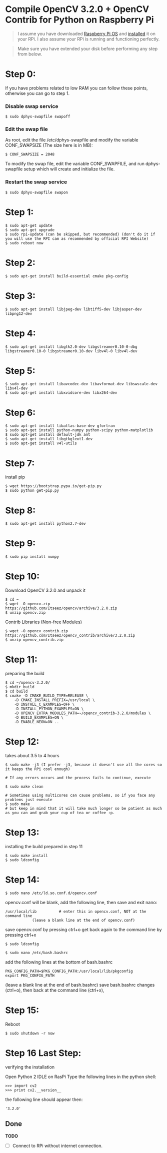 # Compile OpenCV 3.2.0 + OpenCV Contrib for Python on Raspberry Pi

> I assume you have downloaded [Raspberry Pi OS](https://www.raspberrypi.org/downloads/raspbian/) and [installed](https://www.raspberrypi.org/documentation/installation/installing-images/README.md) it on your RPi. I also assume your RPi is running and functioning perfectly.

> Make sure you have extended your disk before performing any step from below.

# Step 0:
If you have problems related to low RAM you can follow these points, otherwise you can go to step 1.
### Disable swap service
	$ sudo dphys-swapfile swapoff
### Edit the swap file 
As root, edit the file /etc/dphys-swapfile and modify the variable CONF_SWAPSIZE (The size here is in MB):

	$ CONF_SWAPSIZE = 2048
	
To modify the swap file, edit the variable CONF_SWAPFILE, and run dphys-swapfile setup which will create and initialize the file.
### Restart the swap service
	$ sudo dphys-swapfile swapon

# Step 1:

	$ sudo apt-get update
	$ sudo apt-get upgrade
	$ sudo rpi-update (can be skipped, but recommended) (don't do it if you will use the RPI cam as recommended by official RPI Website)
	$ sudo reboot now

# Step 2:

	$ sudo apt-get install build-essential cmake pkg-config

# Step 3:

	$ sudo apt-get install libjpeg-dev libtiff5-dev libjasper-dev libpng12-dev

# Step 4:

	$ sudo apt-get install libgtk2.0-dev libgstreamer0.10-0-dbg libgstreamer0.10-0 libgstreamer0.10-dev libv4l-0 libv4l-dev

# Step 5:

	$ sudo apt-get install libavcodec-dev libavformat-dev libswscale-dev libv4l-dev
	$ sudo apt-get install libxvidcore-dev libx264-dev

# Step 6:

	$ sudo apt-get install libatlas-base-dev gfortran
	$ sudo apt-get install python-numpy python-scipy python-matplotlib
	$ sudo apt-get install default-jdk ant
	$ sudo apt-get install libgtkglext1-dev
	$ sudo apt-get install v4l-utils

# Step 7:
install pip

	$ wget https://bootstrap.pypa.io/get-pip.py
	$ sudo python get-pip.py

# Step 8:

	$ sudo apt-get install python2.7-dev

# Step 9:

	$ sudo pip install numpy

# Step 10:
Download OpenCV 3.2.0 and unpack it

	$ cd ~
	$ wget -O opencv.zip https://github.com/Itseez/opencv/archive/3.2.0.zip
	$ unzip opencv.zip

Contrib Libraries (Non-free Modules)

	$ wget -O opencv_contrib.zip https://github.com/Itseez/opencv_contrib/archive/3.2.0.zip
	$ unzip opencv_contrib.zip

# Step 11:
preparing the build

	$ cd ~/opencv-3.2.0/
	$ mkdir build
	$ cd build
	$ cmake -D CMAKE_BUILD_TYPE=RELEASE \
		-D CMAKE_INSTALL_PREFIX=/usr/local \
		-D INSTALL_C_EXAMPLES=OFF \
		-D INSTALL_PYTHON_EXAMPLES=ON \
		-D OPENCV_EXTRA_MODULES_PATH=~/opencv_contrib-3.2.0/modules \
		-D BUILD_EXAMPLES=ON \
		-D ENABLE_NEON=ON ..

# Step 12:
takes about 3.5 to 4 hours

	$ sudo make -j3 (I prefer -j3, because it doesn't use all the cores so it keeps the RPi cool enough)
	
	# If any errors occurs and the process fails to continue, execute
	
	$ sudo make clean
	
	# Sometimes using multicores can cause problems, so if you face any problems just execute 
	$ sudo make
	# but keep in mind that it will take much longer so be patient as much as you can and grab your cup of tea or coffee :p.

# Step 13:
installing the build prepared in step 11

	$ sudo make install
	$ sudo ldconfig

# Step 14:

	$ sudo nano /etc/ld.so.conf.d/opencv.conf

opencv.conf will be blank, add the following line, then save and exit nano:

	/usr/local/lib          # enter this in opencv.conf, NOT at the command line
				(leave a blank line at the end of opencv.conf)


save opencv.conf by pressing ctrl+o
get back again to the command line by pressing ctrl+x

	$ sudo ldconfig

	$ sudo nano /etc/bash.bashrc

add the following lines at the bottom of bash.bashrc

	PKG_CONFIG_PATH=$PKG_CONFIG_PATH:/usr/local/lib/pkgconfig       
	export PKG_CONFIG_PATH

(leave a blank line at the end of bash.bashrc)
save bash.bashrc changes (ctrl+o), then back at the command line (ctrl+x), 

# Step 15:
Reboot

	$ sudo shutdown -r now

# Step 16 Last Step:
verifying the installation

Open Python 2 IDLE on RasPi
Type the following lines in the python shell:

	>>> import cv2
	>>> print cv2.__version__

the following line should appear then:

	'3.2.0'
## Done

**TODO**
- [ ] Connect to RPi without internet connection.
